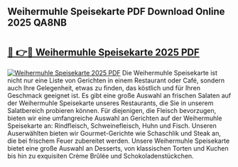 ## Weihermuhle Speisekarte PDF Download Online 2025 QA8NB

# <h2><a href="http://gc9u0o4.nevu.top/?p=Weihermuhle+Speisekarte">🔗 👉🔴 Weihermuhle Speisekarte 2025 PDF</a></h2>

[![Weihermuhle Speisekarte 2025 PDF](https://i.imgur.com/dBaPXMq.png)](http://gc9u0o4.nevu.top/?p=Weihermuhle+Speisekarte)
Die Weihermuhle Speisekarte ist nicht nur eine Liste von Gerichten in einem Restaurant oder Café, sondern auch Ihre Gelegenheit, etwas zu finden, das köstlich und für Ihren Geschmack geeignet ist. Es gibt eine große Auswahl an frischen Salaten auf der Weihermuhle Speisekarte unseres Restaurants, die Sie in unserem Salatbereich probieren können. Für diejenigen, die Fleisch bevorzugen, bieten wir eine umfangreiche Auswahl an Gerichten auf der Weihermuhle Speisekarte an: Rindfleisch, Schweinefleisch, Huhn und Fisch. Unseren Auserwählten bieten wir Gourmet-Gerichte wie Schaschlik und Steak an, die bei frischem Feuer zubereitet werden. Unsere Weihermuhle Speisekarte bietet eine große Auswahl an Desserts, von klassischen Torten und Kuchen bis hin zu exquisiten Crème Brûlée und Schokoladenstückchen.
